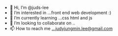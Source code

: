 - 👋 Hi, I’m @juds-lee
- 👀 I’m interested in ...front end web development :) 
- 🌱 I’m currently learning ...css html and js
- 💞️ I’m looking to collaborate on ..
- 📫 How to reach me ...judyjungmin.lee@gmail.com

<!---
juds-lee/juds-lee is a ✨ special ✨ repository because its `README.md` (this file) appears on your GitHub profile.
You can click the Preview link to take a look at your changes.
--->
